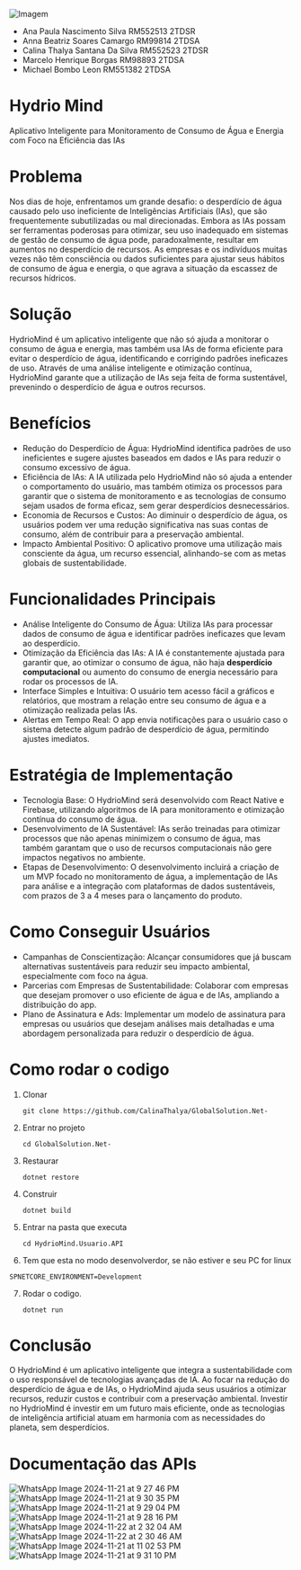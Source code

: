 ![Imagem](https://github.com/user-attachments/assets/4c771eff-a142-4b7d-97b2-9a08f00f642a)


* Ana Paula Nascimento Silva  RM552513    2TDSR
* Anna Beatriz Soares Camargo  RM99814   2TDSA
* Calina Thalya Santana Da Silva RM552523   2TDSR
* Marcelo Henrique  Borgas  RM98893   2TDSA
* Michael Bombo Leon RM551382   2TDSA

# Hydrio  Mind
Aplicativo Inteligente para Monitoramento de Consumo de Água e Energia com Foco na Eficiência das IAs
 
# Problema
Nos dias de hoje, enfrentamos um grande desafio: o desperdício de água causado pelo uso ineficiente de Inteligências Artificiais (IAs), que são frequentemente subutilizadas ou mal direcionadas. Embora as IAs possam ser ferramentas poderosas para otimizar, seu uso inadequado em sistemas de gestão de consumo de água pode, paradoxalmente, resultar em aumentos no desperdício de recursos. As empresas e os indivíduos muitas vezes não têm consciência ou dados suficientes para ajustar seus hábitos de consumo de água e energia, o que agrava a situação da escassez de recursos hídricos.
 
# Solução
HydrioMind é um aplicativo inteligente que não só ajuda a monitorar o consumo de água e energia, mas também usa IAs de forma eficiente para evitar o desperdício de água, identificando e corrigindo padrões ineficazes de uso. Através de uma análise inteligente e otimização contínua, HydrioMind garante que a utilização de IAs seja feita de forma sustentável, prevenindo o desperdício de água e outros recursos.
 
# Benefícios
- Redução do Desperdício de Água: HydrioMind identifica padrões de uso ineficientes e sugere ajustes baseados em dados e IAs para reduzir o consumo excessivo de água.
- Eficiência de IAs: A IA utilizada pelo HydrioMind não só ajuda a entender o comportamento do usuário, mas também otimiza os processos para garantir que o sistema de monitoramento e as tecnologias de consumo sejam usados de forma eficaz, sem gerar desperdícios desnecessários.
- Economia de Recursos e Custos: Ao diminuir o desperdício de água, os usuários podem ver uma redução significativa nas suas contas de consumo, além de contribuir para a preservação ambiental.
- Impacto Ambiental Positivo: O aplicativo promove uma utilização mais consciente da água, um recurso essencial, alinhando-se com as metas globais de sustentabilidade.
 

# Funcionalidades Principais
- Análise Inteligente do Consumo de Água: Utiliza IAs para processar dados de consumo de água e identificar padrões ineficazes que levam ao desperdício.
- Otimização da Eficiência das IAs: A IA é constantemente ajustada para garantir que, ao otimizar o consumo de água, não haja **desperdício computacional** ou aumento do consumo de energia necessário para rodar os processos de IA.
- Interface Simples e Intuitiva: O usuário tem acesso fácil a gráficos e relatórios, que mostram a relação entre seu consumo de água e a otimização realizada pelas IAs.
- Alertas em Tempo Real: O app envia notificações para o usuário caso o sistema detecte algum padrão de desperdício de água, permitindo ajustes imediatos.
 
# Estratégia de Implementação
- Tecnologia Base: O HydrioMind será desenvolvido com React Native e Firebase, utilizando algoritmos de IA para monitoramento e otimização contínua do consumo de água.
- Desenvolvimento de IA Sustentável: IAs serão treinadas para otimizar processos que não apenas minimizem o consumo de água, mas também garantam que o uso de recursos computacionais não gere impactos negativos no ambiente.
- Etapas de Desenvolvimento: O desenvolvimento incluirá a criação de um MVP focado no monitoramento de água, a implementação de IAs para análise e a integração com plataformas de dados sustentáveis, com prazos de 3 a 4 meses para o lançamento do produto.

# Como Conseguir Usuários
- Campanhas de Conscientização: Alcançar consumidores que já buscam alternativas sustentáveis para reduzir seu impacto ambiental, especialmente com foco na água.
- Parcerias com Empresas de Sustentabilidade: Colaborar com empresas que desejam promover o uso eficiente de água e de IAs, ampliando a distribuição do app.
- Plano de Assinatura e Ads: Implementar um modelo de assinatura para empresas ou usuários que desejam análises mais detalhadas e uma abordagem personalizada para reduzir o desperdício de água.
 
# Como rodar o codigo

1. Clonar

       git clone https://github.com/CalinaThalya/GlobalSolution.Net-

2. Entrar no projeto

       cd GlobalSolution.Net-

3. Restaurar

       dotnet restore
4.  Construir   

        dotnet build
5. Entrar na pasta que executa    

       cd HydrioMind.Usuario.API
 6.  Tem que esta no modo desenvolverdor, se não estiver e seu PC for linux

    SPNETCORE_ENVIRONMENT=Development 
 7. Rodar o codigo.   

        dotnet run


# Conclusão
O HydrioMind é um aplicativo inteligente que integra a sustentabilidade com o uso responsável de tecnologias avançadas de IA. Ao focar na redução do desperdício de água e de IAs, o HydrioMind ajuda seus usuários a otimizar recursos, reduzir custos e contribuir com a preservação ambiental. Investir no HydrioMind é investir em um futuro mais eficiente, onde as tecnologias de inteligência artificial atuam em harmonia com as necessidades do planeta, sem desperdícios.

# Documentação das APIs

![WhatsApp Image 2024-11-21 at 9 27 46 PM](https://github.com/user-attachments/assets/c7aafb10-b92f-47f9-9ad7-751272750dc4)
![WhatsApp Image 2024-11-21 at 9 30 35 PM](https://github.com/user-attachments/assets/d56e4a4b-a1c5-4d36-9a9e-12d375d06b90)
![WhatsApp Image 2024-11-21 at 9 29 04 PM](https://github.com/user-attachments/assets/06e67a4f-9031-4198-81e7-988ccf9a4b34)
![WhatsApp Image 2024-11-21 at 9 28 16 PM](https://github.com/user-attachments/assets/ac040dd6-b527-4b4e-b3ad-08491e726b14)
![WhatsApp Image 2024-11-22 at 2 32 04 AM](https://github.com/user-attachments/assets/efbfcd96-8688-4ce6-b8a9-100338d390e7)
![WhatsApp Image 2024-11-22 at 2 30 46 AM](https://github.com/user-attachments/assets/4844eee0-2ae0-4a4c-9c7e-adaadd673243)
![WhatsApp Image 2024-11-21 at 11 02 53 PM](https://github.com/user-attachments/assets/bc84e441-b630-4f69-b4b7-539095d23d3f)
![WhatsApp Image 2024-11-21 at 9 31 10 PM](https://github.com/user-attachments/assets/e59dda56-966f-458d-b372-a894ba57eff6)



